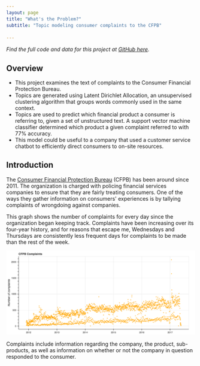 ```yaml
---
layout: page
title: "What's the Problem?"
subtitle: "Topic modeling consumer complaints to the CFPB"

---
```

*Find the full code and data for this project at [GitHub here](https://github.com/austinbrian/portfolio/).*

## Overview
- This project examines the text of complaints to the Consumer Financial Protection Bureau.
- Topics are generated using Latent Dirichlet Allocation, an unsupervised clustering algorithm that groups words commonly used in the same context.
- Topics are used to predict which financial product a consumer is referring to, given a set of unstructured text. A support vector machine classifier determined which product a given complaint referred to with 77% accuracy.
- This model could be useful to a company that used a customer service chatbot to efficiently direct consumers to on-site resources.


## Introduction   
The [Consumer Financial Protection Bureau](https://www.consumerfinance.gov/) (CFPB) has been around since 2011. The organization is charged with policing financial services companies to ensure that they are fairly treating consumers. One of the ways they gather information on consumers' experiences is by tallying complaints of wrongdoing against companies.

This graph shows the number of complaints for every day since the organization began keeping track. Complaints have been increasing over its four-year history, and for reasons that escape me, Wednesdays and Thursdays are consistently less frequent days for complaints to be made than the rest of the week.

![](/images/cfpb/all_complaints_scatter.png "That highest orange point is Donald Trump's Inauguration")

Complaints include information regarding the company, the product, sub-products, as well as information on whether or not the company in question responded to the consumer.
